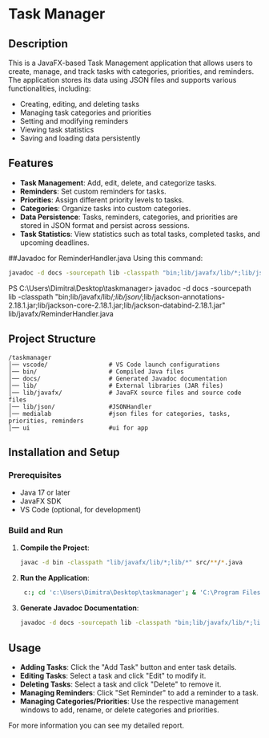 # Task Manager

## Description
This is a JavaFX-based Task Management application that allows users to create, manage, and track tasks with categories, priorities, and reminders. The application stores its data using JSON files and supports various functionalities, including:

- Creating, editing, and deleting tasks
- Managing task categories and priorities
- Setting and modifying reminders
- Viewing task statistics
- Saving and loading data persistently

## Features
- **Task Management**: Add, edit, delete, and categorize tasks.
- **Reminders**: Set custom reminders for tasks.
- **Priorities**: Assign different priority levels to tasks.
- **Categories**: Organize tasks into custom categories.
- **Data Persistence**: Tasks, reminders, categories, and priorities are stored in JSON format and persist across sessions.
- **Task Statistics**: View statistics such as total tasks, completed tasks, and upcoming deadlines.

##Javadoc for ReminderHandler.java
Using this command:
   ```sh
javadoc -d docs -sourcepath lib -classpath "bin;lib/javafx/lib/*;lib/json/*;lib/jackson-annotations-2.18.1.jar;lib/jackson-core-2.18.1.jar;lib/jackson-databind-2.18.1.jar" lib/javafx/ReminderHandler.java
  ```

 PS C:\Users\Dimitra\Desktop\taskmanager> javadoc -d docs -sourcepath lib -classpath "bin;lib/javafx/lib/*;lib/json/*;lib/jackson-annotations-2.18.1.jar;lib/jackson-core-2.18.1.jar;lib/jackson-databind-2.18.1.jar" lib/javafx/ReminderHandler.java

## Project Structure
```
/taskmanager
│── vscode/                 # VS Code launch configurations
│── bin/                    # Compiled Java files
│── docs/                   # Generated Javadoc documentation
│── lib/                    # External libraries (JAR files)
│── lib/javafx/             # JavaFX source files and source code files
│── lib/json/               #JSONHandler                 
│── medialab                #json files for categories, tasks, priorities, reminders
│── ui                      #ui for app
```



## Installation and Setup
### Prerequisites
- Java 17 or later
- JavaFX SDK
- VS Code (optional, for development)

### Build and Run
1. **Compile the Project**:
   ```sh
   javac -d bin -classpath "lib/javafx/lib/*;lib/*" src/**/*.java
   ```

2. **Run the Application**:
   ```sh
    c:; cd 'c:\Users\Dimitra\Desktop\taskmanager'; & 'C:\Program Files\Java\jdk-23\bin\java.exe' '@C:\Users\Dimitra\AppData\Local\Temp\cp_apjc9596xge6ed0typwm3iffa.argfile' 'lib.javafx.TaskManager'
   ```

3. **Generate Javadoc Documentation**:
   ```sh
   javadoc -d docs -sourcepath lib -classpath "bin;lib/javafx/lib/*;lib/json/*;lib/jackson-annotations-2.18.1.jar;lib/jackson-core-2.18.1.jar;lib/jackson-databind-2.18.1.jar" lib/javafx/ReminderHandler.java
   ```

## Usage
- **Adding Tasks**: Click the "Add Task" button and enter task details.
- **Editing Tasks**: Select a task and click "Edit" to modify it.
- **Deleting Tasks**: Select a task and click "Delete" to remove it.
- **Managing Reminders**: Click "Set Reminder" to add a reminder to a task.
- **Managing Categories/Priorities**: Use the respective management windows to add, rename, or delete categories and priorities.


For more information you can see my detailed report.
